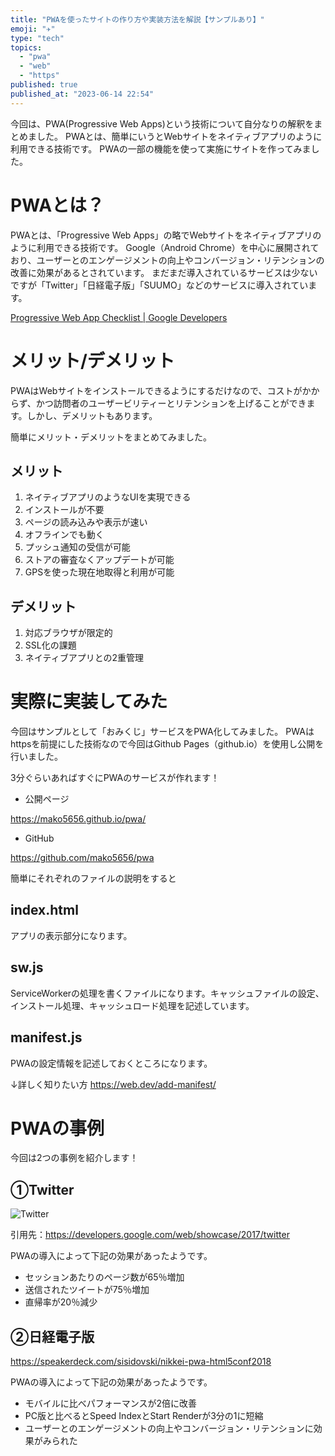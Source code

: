 ```yaml
---
title: "PWAを使ったサイトの作り方や実装方法を解説【サンプルあり】"
emoji: "✈️"
type: "tech"
topics:
  - "pwa"
  - "web"
  - "https"
published: true
published_at: "2023-06-14 22:54"
---
```


今回は、PWA(Progressive Web Apps)という技術について自分なりの解釈をまとめました。
PWAとは、簡単にいうとWebサイトをネイティブアプリのように利用できる技術です。
PWAの一部の機能を使って実施にサイトを作ってみました。

# PWAとは？

PWAとは、「Progressive Web Apps」の略でWebサイトをネイティブアプリのように利用できる技術です。
Google（Android Chrome）を中心に展開されており、ユーザーとのエンゲージメントの向上やコンバージョン・リテンションの改善に効果があるとされています。
まだまだ導入されているサービスは少ないですが「Twitter」「日経電子版」「SUUMO」などのサービスに導入されています。

[Progressive Web App Checklist  |  Google Developers](https://web.dev/pwa-checklist/)

# メリット/デメリット

PWAはWebサイトをインストールできるようにするだけなので、コストがかからず、かつ訪問者のユーザービリティーとリテンションを上げることができます。しかし、デメリットもあります。

簡単にメリット・デメリットをまとめてみました。

## メリット

1. ネイティブアプリのようなUIを実現できる
2. インストールが不要
3. ページの読み込みや表示が速い
4. オフラインでも動く
5. プッシュ通知の受信が可能
6. ストアの審査なくアップデートが可能
7. GPSを使った現在地取得と利用が可能

## デメリット

1. 対応ブラウザが限定的
2. SSL化の課題
3. ネイティブアプリとの2重管理

# 実際に実装してみた

今回はサンプルとして「おみくじ」サービスをPWA化してみました。
PWAはhttpsを前提にした技術なので今回はGithub Pages（github.io）を使用し公開を行いました。

3分ぐらいあればすぐにPWAのサービスが作れます！
- 公開ページ

https://mako5656.github.io/pwa/

- GitHub

https://github.com/mako5656/pwa

簡単にそれぞれのファイルの説明をすると

## index.html

アプリの表示部分になります。

## sw.js

ServiceWorkerの処理を書くファイルになります。キャッシュファイルの設定、インストール処理、キャッシュロード処理を記述しています。

## manifest.js

PWAの設定情報を記述しておくところになります。

↓詳しく知りたい方
https://web.dev/add-manifest/


# PWAの事例

今回は2つの事例を紹介します！

## ①Twitter

![Twitter](https://storage.googleapis.com/zenn-user-upload/048894aa1312-20230614.jpg)

引用先：https://developers.google.com/web/showcase/2017/twitter

PWAの導入によって下記の効果があったようです。
- セッションあたりのページ数が65％増加
- 送信されたツイートが75％増加
- 直帰率が20％減少

## ②日経電子版

https://speakerdeck.com/sisidovski/nikkei-pwa-html5conf2018

PWAの導入によって下記の効果があったようです。
- モバイルに比べパフォーマンスが2倍に改善
- PC版と比べるとSpeed IndexとStart Renderが3分の1に短縮
- ユーザーとのエンゲージメントの向上やコンバージョン・リテンションに効果がみられた
